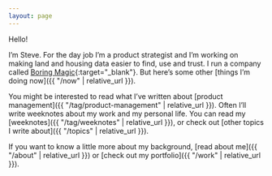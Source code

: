 ```yaml
---
layout: page
---
```


Hello!

I’m Steve. For the day job I’m a product strategist and I’m working on making land and housing data easier to find, use and trust. I run a company called [Boring Magic](https://boringmagi.cc){:target="_blank"}. But here’s some other [things I’m doing now]({{ "/now" | relative_url }}).

You might be interested to read what I’ve written about [product management]({{ "/tag/product-management" | relative_url }}). Often I’ll write weeknotes about my work and my personal life. You can read my [weeknotes]({{ "/tag/weeknotes" | relative_url }}), or check out [other topics I write about]({{ "/topics" | relative_url }}).

If you want to know a little more about my background, [read about me]({{ "/about" | relative_url }}) or [check out my portfolio]({{ "/work" | relative_url }}).